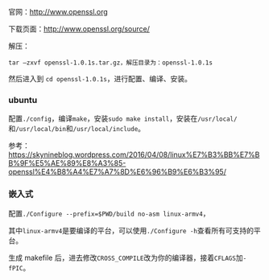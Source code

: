 

官网：http://www.openssl.org

下载页面：http://www.openssl.org/source/

解压：

`tar –zxvf openssl-1.0.1s.tar.gz，解压目录为：openssl-1.0.1s`

然后进入到 `cd openssl-1.0.1s`，进行配置、编译、安装。

### ubuntu

配置`./config`，编译`make`，安装`sudo make install`，安装在`/usr/local/`和`/usr/local/bin`和`/usr/local/include`。

参考：https://skynineblog.wordpress.com/2016/04/08/linux%E7%B3%BB%E7%BB%9F%E5%AE%89%E8%A3%85-openssl%E4%B8%A4%E7%A7%8D%E6%96%B9%E6%B3%95/

### 嵌入式

配置`./Configure --prefix=$PWD/build no-asm linux-armv4`，

其中`linux-armv4`是要编译的平台，可以使用`./Configure -h`查看所有可支持的平台。

生成 makefile 后，进去修改`CROSS_COMPILE`改为你的编译器，接着`CFLAGS`加`-fPIC`。